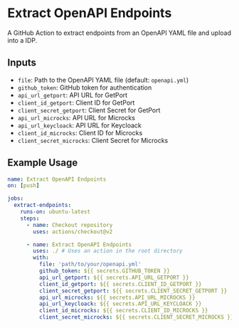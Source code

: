# Extract OpenAPI Endpoints

A GitHub Action to extract endpoints from an OpenAPI YAML file and upload into a IDP.

## Inputs

- `file`: Path to the OpenAPI YAML file (default: `openapi.yml`)
- `github_token`: GitHub token for authentication
- `api_url_getport`: API URL for GetPort
- `client_id_getport`: Client ID for GetPort
- `client_secret_getport`: Client Secret for GetPort
- `api_url_microcks`: API URL for Microcks
- `api_url_keycloack`: API URL for Keycloack
- `client_id_microcks`: Client ID for Microcks
- `client_secret_microcks`: Client Secret for Microcks


## Example Usage

```yaml
name: Extract OpenAPI Endpoints
on: [push]

jobs:
  extract-endpoints:
    runs-on: ubuntu-latest
    steps:
      - name: Checkout repository
        uses: actions/checkout@v2

      - name: Extract OpenAPI Endpoints
        uses: ./ # Uses an action in the root directory
        with:
          file: 'path/to/your/openapi.yml'
          github_token: ${{ secrets.GITHUB_TOKEN }}
          api_url_getport: ${{ secrets.API_URL_GETPORT }}
          client_id_getport: ${{ secrets.CLIENT_ID_GETPORT }}
          client_secret_getport: ${{ secrets.CLIENT_SECRET_GETPORT }}
          api_url_microcks: ${{ secrets.API_URL_MICROCKS }}
          api_url_keycloack: ${{ secrets.API_URL_KEYCLOACK }}
          client_id_microcks: ${{ secrets.CLIENT_ID_MICROCKS }}
          client_secret_microcks: ${{ secrets.CLIENT_SECRET_MICROCKS }}